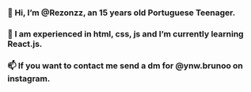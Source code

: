 ### 👋 Hi, I’m @Rezonzz, an 15 years old Portuguese Teenager. 
### 🌱 I am experienced in html, css, js and I’m currently learning React.js.
### 📫 If you want to contact me send a dm for @ynw.brunoo on instagram.
